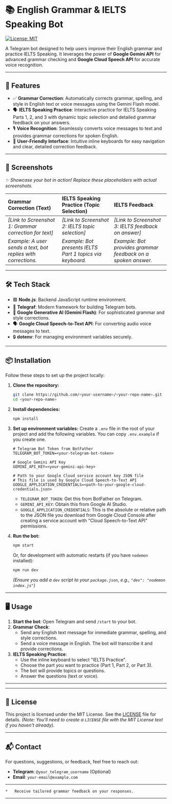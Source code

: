 # 📚 English Grammar & IELTS Speaking Bot

[![License: MIT](https://img.shields.io/badge/License-MIT-yellow.svg)](https://opensource.org/licenses/MIT)

A Telegram bot designed to help users improve their English grammar and practice IELTS Speaking. It leverages the power of **Google Gemini API** for advanced grammar checking and **Google Cloud Speech API** for accurate voice recognition.

---

## 🚀 Features

-   ✅ **Grammar Correction**: Automatically corrects grammar, spelling, and style in English text or voice messages using the Gemini Flash model.
-   🗣️ **IELTS Speaking Practice**: Interactive practice for IELTS Speaking Parts 1, 2, and 3 with dynamic topic selection and detailed grammar feedback on your answers.
-   🎙️ **Voice Recognition**: Seamlessly converts voice messages to text and provides grammar corrections for spoken English.
-   🧩 **User-Friendly Interface**: Intuitive inline keyboards for easy navigation and clear, detailed correction feedback.

---

## 📸 Screenshots

_✨ Showcase your bot in action! Replace these placeholders with actual screenshots._

| Grammar Correction (Text)                                 | IELTS Speaking Practice (Topic Selection)                 | IELTS Feedback                                     |
| :-------------------------------------------------------- | :-------------------------------------------------------- | :------------------------------------------------- |
| _[Link to Screenshot 1: Grammar correction for text]_    | _[Link to Screenshot 2: IELTS topic selection]_           | _[Link to Screenshot 3: IELTS feedback on answer]_ |
| *Example: A user sends a text, bot replies with corrections.* | *Example: Bot presents IELTS Part 1 topics via keyboard.* | *Example: Bot provides grammar feedback on a spoken answer.* |

---

## 🛠️ Tech Stack

-   🟩 **Node.js**: Backend JavaScript runtime environment.
-   🤖 **Telegraf**: Modern framework for building Telegram bots.
-   🧠 **Google Generative AI (Gemini Flash)**: For sophisticated grammar and style corrections.
-   🗣️ **Google Cloud Speech-to-Text API**: For converting audio voice messages to text.
-   🔒 **dotenv**: For managing environment variables securely.

---

## 📦 Installation

Follow these steps to set up the project locally:

1.  **Clone the repository:**
    ```bash
    git clone https://github.com/<your-username>/<your-repo-name>.git
    cd <your-repo-name>
    ```

2.  **Install dependencies:**
    ```bash
    npm install
    ```

3.  **Set up environment variables:**
    Create a `.env` file in the root of your project and add the following variables. You can copy `.env.example` if you create one.

    ```env
    # Telegram Bot Token from BotFather
    TELEGRAM_BOT_TOKEN=<your-telegram-bot-token>

    # Google Gemini API Key
    GEMINI_API_KEY=<your-gemini-api-key>

    # Path to your Google Cloud service account key JSON file
    # This file is used by Google Cloud Speech-to-Text API
    GOOGLE_APPLICATION_CREDENTIALS=<path-to-your-google-cloud-credentials.json>
    ```
    *   `TELEGRAM_BOT_TOKEN`: Get this from BotFather on Telegram.
    *   `GEMINI_API_KEY`: Obtain this from Google AI Studio.
    *   `GOOGLE_APPLICATION_CREDENTIALS`: This is the absolute or relative path to the JSON file you download from Google Cloud Console after creating a service account with "Cloud Speech-to-Text API" permissions.

4.  **Run the bot:**
    ```bash
    npm start
    ```
    Or, for development with automatic restarts (if you have `nodemon` installed):
    ```bash
    npm run dev
    ```
    _(Ensure you add a `dev` script to your `package.json`, e.g., `"dev": "nodemon index.js"`)_

---

## 🖥️ Usage

1.  **Start the bot**: Open Telegram and send `/start` to your bot.
2.  **Grammar Check**:
    *   Send any English text message for immediate grammar, spelling, and style corrections.
    *   Send a voice message in English. The bot will transcribe it and provide corrections.
3.  **IELTS Speaking Practice**:
    *   Use the inline keyboard to select "IELTS Practice".
    *   Choose the part you want to practice (Part 1, Part 2, or Part 3).
    *   The bot will provide topics or questions.
    *   Answer the questions (text or voice).
---

---

## 📜 License

This project is licensed under the MIT License. See the [LICENSE](LICENSE) file for details.
_(Note: You'll need to create a `LICENSE` file with the MIT License text if you haven't already)._

---

## 📬 Contact

For questions, suggestions, or feedback, feel free to reach out:

-   **Telegram**: `@your_telegram_username` (Optional)
-   **Email**: `your-email@example.com`

---
    *   Receive tailored grammar feedback on your responses.

---
